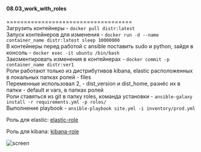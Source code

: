 #### 08.03_work_with_roles </br>
====================================</br>
Загрузить контейнеры - `docker pull distr:latest` </br>
Запуск контейнеров для изменения - `docker run -d --name container_name distr:latest sleep 10000000` </br> 
В контейнеры перед работой с ansible поставить sudo и python, зайдя в консоль - `docker exec -it ubuntu /bin/bash`</br>
Закоментировать изменения в контейнерах - `docker commit -p container_name distr:ver1`</br>
Роли работают только из дистрибутивов kibana, elastic расположенных в локальных папках ролей - files </br>
Переменные использовал 2, - dist_version и dist_home, разнёс их в папки - default и vars, в папках ролей</br>
Роли ставяться из git в папку roles, команда установки - `ansible-galaxy install -r requirements.yml -p roles/`</br>
Выполнение playbook - `ansible-playbook site.yml -i inventory/prod.yml`</br>

Роль для elastic:  [elastic-role](https://github.com/murzinvit/elastic-role.git) </br>
    
Роль для kibana:  [kibana-role](https://github.com/murzinvit/kibana-role.git) </br>
   
![screen](https://github.com/murzinvit/08.03_work_with_roles/blob/0dcd72099edaa0a4ec1abb2d4df67a62af9ac0be/1.png)
